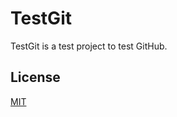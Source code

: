 # TestGit

TestGit is a test project to test GitHub.

## License
[MIT](https://choosealicense.com/licenses/mit/)